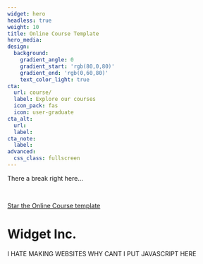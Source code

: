 ```yaml
---
widget: hero
headless: true
weight: 10
title: Online Course Template
hero_media: 
design:
  background:
    gradient_angle: 0
    gradient_start: 'rgb(80,0,80)'
    gradient_end: 'rgb(0,60,80)'
    text_color_light: true
cta:
  url: course/
  label: Explore our courses
  icon_pack: fas
  icon: user-graduate
cta_alt:
  url:
  label:
cta_note:
  label:
advanced:
  css_class: fullscreen
---
```

<!--div id="particles-js"></div-->
<div id="tsparticles"></div>

There a break right here...

<br>

<!--a class="github-button" href="https://github.com/wowchemy/wowchemy-hugo-modules" data-icon="octicon-star" data-size="large" data-show-count="true" aria-label="Star Wowchemy Website Builder for Hugo">Star Wowchemy Website Builder for Hugo</a-->

<a class="github-button" href="https://github.com/wowchemy/starter-hugo-online-course" data-icon="octicon-star" data-size="large" data-show-count="true" aria-label="Star the Online Course template">Star the Online Course template</a>
<script async defer src="https://buttons.github.io/buttons.js"></script>

<div class="headline">
<h1 class="punchline">
    Widget Inc.
</h1>
<p class="tagline">
I HATE MAKING WEBSITES
WHY CANT I PUT JAVASCRIPT HERE
</p>
</div>
<!--script>
//particlesJS.load('particles-js', 'assets/particlesjs-config.json', function() {
  //console.log('callback - particles.js config loaded');
//});
</script-->
<script>
// tsParticles
//     .loadJSON("tsparticles", "assets/tsparticles0.json")
//     .then((container) => {
//         console.log("callback - tsparticles config loaded");
//     })
//     .catch((error) => {
//         console.error(error);
//     });
    tsParticles.load("tsparticles", {
  detectRetina: false,
  fpsLimit: 60,
  interactivity: {
    detectsOn: "canvas",
    events: {
      onHover: {
        enable: true,
        mode: "bubble"
      },
      resize: true
    },
    modes: {
      bubble: {
        distance: 40,
        duration: 2,
        opacity: 8,
        size: 6,
        speed: 3
      }
    }
  },
  particles: {
    color: {
      value: "#ff0000",
      animation: {
        enable: true,
        speed: 20,
        sync: true
      }
    },
    lineLinked: {
      blink: false,
      color: "random",
      consent: false,
      distance: 30,
      enable: true,
      opacity: 0.3,
      width: 0.5
    },
    move: {
      attract: {
        enable: false,
        rotate: {
          x: 600,
          y: 1200
        }
      },
      bounce: false,
      direction: "none",
      enable: true,
      outMode: "bounce",
      random: true,
      speed: 0.5,
      straight: false
    },
    number: {
      density: {
        enable: false,
        area: 2000
      },
      limit: 0,
      value: 200
    },
    opacity: {
      animation: {
        enable: true,
        minimumValue: 0.05,
        speed: 2,
        sync: false
      },
      random: false,
      value: 1
    },
    shape: {
      type: "circle"
    },
    size: {
      animation: {
        enable: false,
        minimumValue: 0.1,
        speed: 40,
        sync: false
      },
      random: true,
      value: 1
    }
  },
  polygon: {
    draw: {
      enable: true,
      lineColor: "rgba(255,255,255,0.2)",
      lineWidth: 0.3
    },
    move: {
      radius: 10
    },
    inlineArrangement: "equidistant",
    scale: 0.5,
    type: "inline",
    url: "https://particles.js.org/images/smalldeer.svg"
  }
});
</script>
<script>
		ScrollReveal().reveal('.headline', { delay: 500 });
    ScrollReveal().reveal('.tagline', { delay: 1500 });
    ScrollReveal().reveal('.punchline', { delay: 2000 });
</script>
